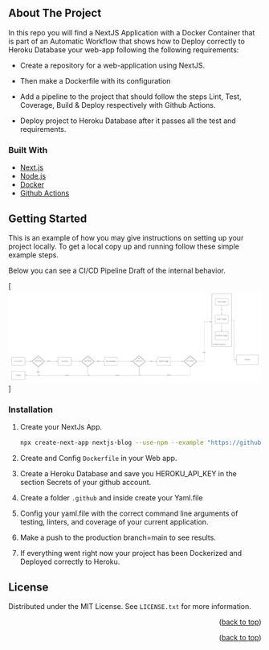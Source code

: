 <div id="top"></div>


<!-- ABOUT THE PROJECT -->
## About The Project

In this repo you will find a NextJS Application with a Docker Container that is part of an Automatic Workflow that shows how to Deploy correctly to Heroku Database your web-app following the following requirements:

* Create a repository for a web-application using NextJS.

* Then make a Dockerfile with its configuration

* Add a pipeline to the project that should follow the steps Lint, Test, Coverage, Build & Deploy respectively with Github Actions.

* Deploy project to Heroku Database after it passes all the test and requirements.



### Built With

* [Next.js](https://nextjs.org/)
* [Node.js](https://reactjs.org/)
* [Docker](https://vuejs.org/)
* [Github Actions](https://angular.io/)

<!-- GETTING STARTED -->
## Getting Started

This is an example of how you may give instructions on setting up your project locally.
To get a local copy up and running follow these simple example steps.

Below you can see a CI/CD Pipeline Draft of the internal behavior.

[![Header](https://github.com/platzily/demo-apps/blob/main/frontend/NextJS-Demo/hello-world/public/ci_cd-pipeline-platzily.png)]


### Installation


1. Create your NextJs App.
   ```sh
   npx create-next-app nextjs-blog --use-npm --example "https://github.com/vercel/next-learn/tree/master/basics/learn-starter"
   ```
2. Create and Config `Dockerfile` in your Web app.
 
3. Create a Heroku Database and save you HEROKU_API_KEY in the section Secrets of your github account.

4. Create a folder `.github` and inside create your Yaml.file

5. Config your yaml.file with the correct command line arguments of testing, linters, and coverage of your current application.

6. Make a push to the production branch=main to see results.

7. If everything went right now your project has been Dockerized and Deployed correctly to Heroku.



<!-- LICENSE -->
## License

Distributed under the MIT License. See `LICENSE.txt` for more information.

<p align="right">(<a href="#top">back to top</a>)</p>

<p align="right">(<a href="#top">back to top</a>)</p>
